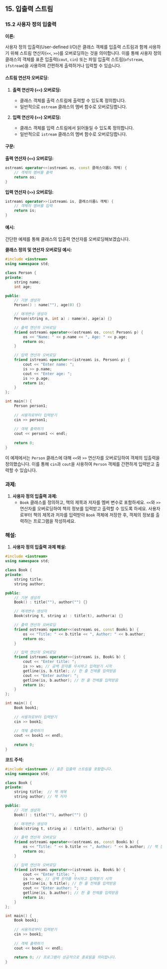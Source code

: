 ## 15. 입출력 스트림

### 15.2 사용자 정의 입출력

**이론:**

사용자 정의 입출력(User-defined I/O)은 클래스 객체를 입출력 스트림과 함께 사용하기 위해 스트림 연산자(`<<`, `>>`)를 오버로딩하는 것을 의미합니다. 이를 통해 사용자 정의 클래스의 객체를 표준 입출력(`cout`, `cin`) 또는 파일 입출력 스트림(`ofstream`, `ifstream`)을 사용하여 간편하게 출력하거나 입력할 수 있습니다.

#### **스트림 연산자 오버로딩:**

1. **출력 연산자 (`<<`) 오버로딩:**
   - 클래스 객체를 출력 스트림에 출력할 수 있도록 정의합니다.
   - 일반적으로 `ostream` 클래스의 멤버 함수로 오버로딩합니다.

2. **입력 연산자 (`>>`) 오버로딩:**
   - 클래스 객체를 입력 스트림에서 읽어들일 수 있도록 정의합니다.
   - 일반적으로 `istream` 클래스의 멤버 함수로 오버로딩합니다.

#### **구문:**

**출력 연산자 (`<<`) 오버로딩:**

```cpp
ostream& operator<<(ostream& os, const 클래스이름& 객체) {
    // 객체의 멤버를 출력
    return os;
}
```

**입력 연산자 (`>>`) 오버로딩:**

```cpp
istream& operator>>(istream& is, 클래스이름& 객체) {
    // 객체의 멤버를 입력
    return is;
}
```

#### **예시:**

간단한 예제를 통해 클래스의 입출력 연산자를 오버로딩해보겠습니다.

**클래스 정의 및 연산자 오버로딩 예시:**

```cpp
#include <iostream>
using namespace std;

class Person {
private:
    string name;
    int age;

public:
    // 기본 생성자
    Person() : name(""), age(0) {}

    // 매개변수 생성자
    Person(string n, int a) : name(n), age(a) {}

    // 출력 연산자 오버로딩
    friend ostream& operator<<(ostream& os, const Person& p) {
        os << "Name: " << p.name << ", Age: " << p.age;
        return os;
    }

    // 입력 연산자 오버로딩
    friend istream& operator>>(istream& is, Person& p) {
        cout << "Enter name: ";
        is >> p.name;
        cout << "Enter age: ";
        is >> p.age;
        return is;
    }
};

int main() {
    Person person1;
    
    // 사용자로부터 입력받기
    cin >> person1;
    
    // 객체 출력하기
    cout << person1 << endl;
    
    return 0;
}
```

이 예제에서는 `Person` 클래스에 대해 `<<`와 `>>` 연산자를 오버로딩하여 객체의 입출력을 정의했습니다. 이를 통해 `cin`과 `cout`을 사용하여 `Person` 객체를 간편하게 입력받고 출력할 수 있습니다.

### 과제:

1. **사용자 정의 입출력 과제:**
   - `Book` 클래스를 정의하고, 책의 제목과 저자를 멤버 변수로 포함하세요. `<<`와 `>>` 연산자를 오버로딩하여 책의 정보를 입력받고 출력할 수 있도록 하세요. 사용자로부터 책의 제목과 저자를 입력받아 `Book` 객체에 저장한 후, 객체의 정보를 출력하는 프로그램을 작성하세요.

### 해설:

1. **사용자 정의 입출력 과제 해설:**

```cpp
#include <iostream>
using namespace std;

class Book {
private:
    string title;
    string author;

public:
    // 기본 생성자
    Book() : title(""), author("") {}

    // 매개변수 생성자
    Book(string t, string a) : title(t), author(a) {}

    // 출력 연산자 오버로딩
    friend ostream& operator<<(ostream& os, const Book& b) {
        os << "Title: " << b.title << ", Author: " << b.author;
        return os;
    }

    // 입력 연산자 오버로딩
    friend istream& operator>>(istream& is, Book& b) {
        cout << "Enter title: ";
        is >> ws; // 공백 문자를 무시하고 입력받기 시작
        getline(is, b.title); // 한 줄 전체를 입력받음
        cout << "Enter author: ";
        getline(is, b.author); // 한 줄 전체를 입력받음
        return is;
    }
};

int main() {
    Book book1;
    
    // 사용자로부터 입력받기
    cin >> book1;
    
    // 객체 출력하기
    cout << book1 << endl;
    
    return 0;
}
```

**코드 주석:**

```cpp
#include <iostream> // 표준 입출력 스트림을 포함합니다.
using namespace std;

class Book {
private:
    string title;  // 책 제목
    string author; // 책 저자

public:
    // 기본 생성자
    Book() : title(""), author("") {}

    // 매개변수 생성자
    Book(string t, string a) : title(t), author(a) {}

    // 출력 연산자 오버로딩
    friend ostream& operator<<(ostream& os, const Book& b) {
        os << "Title: " << b.title << ", Author: " << b.author; // 책 정보를 출력
        return os;
    }

    // 입력 연산자 오버로딩
    friend istream& operator>>(istream& is, Book& b) {
        cout << "Enter title: ";
        is >> ws; // 공백 문자를 무시하고 입력받기 시작
        getline(is, b.title); // 한 줄 전체를 입력받음
        cout << "Enter author: ";
        getline(is, b.author); // 한 줄 전체를 입력받음
        return is;
    }
};

int main() {
    Book book1;
    
    // 사용자로부터 입력받기
    cin >> book1;
    
    // 객체 출력하기
    cout << book1 << endl;
    
    return 0; // 프로그램이 성공적으로 종료됨을 의미합니다.
}
```
